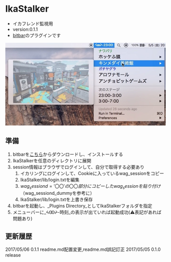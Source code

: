 # IkaStalker
+ イカフレンド監視用
+ version:0.1.1
+ [bitbar](https://getbitbar.com)のプラグインです

![](lib/menu.jpg)

## 準備
1. bitbarを[こちら](https://github.com/matryer/bitbar/releases/latest)からダウンロードし、インストールする
2. IkaStalkerを任意のディレクトリに展開
3. session情報はブラウザでログインして、自分で取得する必要あり
	1. イカリングにログインして、Cookieに入っているwag_sessionをコピー
	2. IkaStalker/lib/login.txtを編集
	3. $wag_sessiond = '〇〇'の〇〇部分にコピーしたwag_sessionを貼り付け（$wag_sessiond_dummyを参考に）
	4. IkaStalker/lib/login.txtを上書き保存
4. bitbarを起動し、_Plugins Directory_としてIkaStalkerフォルダを指定
5. メニューバーに_ᔦꙬᔨ-時刻_の表示が出ていれば起動成功(⚠️表記があれば問題あり)


## 更新履歴
2017/05/06 0.1.1	readme.md配置変更,readme.md誤記訂正
2017/05/05 0.1.0	release